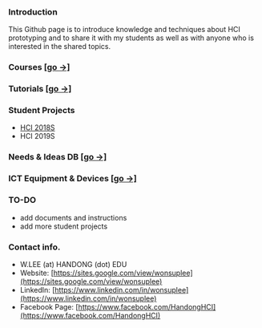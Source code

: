 ### Introduction

This Github page is to introduce knowledge and techniques about HCI prototyping and to share it with my students as well as with anyone who is interested in the shared topics.

### Courses [[go →]](Courses/README.md)
### Tutorials [[go →]](Tutorials/README.md)
### Student Projects
- [HCI 2018S](HCI2018S/README.md)
- HCI 2019S

### Needs & Ideas DB [[go →]](ideas.md)
### ICT Equipment & Devices [[go →]](devices.md)


### TO-DO
- add documents and instructions
- add more student projects

### Contact info.
- W.LEE (at) HANDONG (dot) EDU
- Website: [https://sites.google.com/view/wonsuplee](https://sites.google.com/view/wonsuplee)
- LinkedIn: [https://www.linkedin.com/in/wonsuplee](https://www.linkedin.com/in/wonsuplee)
- Facebook Page: [https://www.facebook.com/HandongHCI](https://www.facebook.com/HandongHCI)
